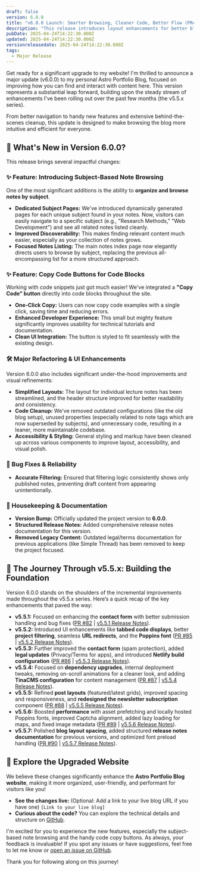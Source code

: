 ```yaml
---
draft: false
version: 6.0.0
title: "v6.0.0 Launch: Smarter Browsing, Cleaner Code, Better Flow (PR# 92)"
description: "This release introduces layout enhancements for better blog readability, adds structured release notes, and optimizes font preload handling for improved document structure."
pubDate: 2025-04-24T14:22:30.000Z
updated: 2025-04-24T14:22:30.000Z
versionreleasedate: 2025-04-24T14:22:30.000Z
tags:
  - Major Release
---
```


Get ready for a significant upgrade to my website! I'm thrilled to announce a major update (v6.0.0) to my personal Astro Portfolio Blog, focused on improving how you can find and interact with content here. This version represents a substantial leap forward, building upon the steady stream of enhancements I've been rolling out over the past few months (the v5.5.x series).

From better navigation to handy new features and extensive behind-the-scenes cleanup, this update is designed to make browsing the blog more intuitive and efficient for everyone.

## 🚀 What's New in Version 6.0.0?

This release brings several impactful changes:

### ✨ Feature: Introducing Subject-Based Note Browsing

One of the most significant additions is the ability to **organize and browse notes by subject**.

- **Dedicated Subject Pages:** We've introduced dynamically generated pages for each unique subject found in your notes. Now, visitors can easily navigate to a specific subject (e.g., "Research Methods," "Web Development") and see all related notes listed cleanly.
- **Improved Discoverability:** This makes finding relevant content much easier, especially as your collection of notes grows.
- **Focused Notes Listing:** The main notes index page now elegantly directs users to browse by subject, replacing the previous all-encompassing list for a more structured approach.

### ✨ Feature: Copy Code Buttons for Code Blocks

Working with code snippets just got much easier! We've integrated a **"Copy Code" button** directly into code blocks throughout the site.

- **One-Click Copy:** Users can now copy code examples with a single click, saving time and reducing errors.
- **Enhanced Developer Experience:** This small but mighty feature significantly improves usability for technical tutorials and documentation.
- **Clean UI Integration:** The button is styled to fit seamlessly with the existing design.

### 🛠️ Major Refactoring & UI Enhancements

Version 6.0.0 also includes significant under-the-hood improvements and visual refinements:

- **Simplified Layouts:** The layout for individual lecture notes has been streamlined, and the header structure improved for better readability and consistency.
- **Code Cleanup:** We've removed outdated configurations (like the old blog setup), unused properties (especially related to note tags which are now superseded by subjects), and unnecessary code, resulting in a leaner, more maintainable codebase.
- **Accessibility & Styling:** General styling and markup have been cleaned up across various components to improve layout, accessibility, and visual polish.

### 🐛 Bug Fixes & Reliability

- **Accurate Filtering:** Ensured that filtering logic consistently shows only published notes, preventing draft content from appearing unintentionally.

### 🧹 Housekeeping & Documentation

- **Version Bump:** Officially updated the project version to **6.0.0**.
- **Structured Release Notes:** Added comprehensive release notes documentation for this version.
- **Removed Legacy Content:** Outdated legal/terms documentation for previous applications (like Simple Thread) has been removed to keep the project focused.

## 🌱 The Journey Through v5.5.x: Building the Foundation

Version 6.0.0 stands on the shoulders of the incremental improvements made throughout the v5.5.x series. Here’s a quick recap of the key enhancements that paved the way:

- **v5.5.1:** Focused on enhancing the **contact form** with better submission handling and bug fixes ([PR #82](https://github.com/rafay99-epic/Astro-Portfolio-Blog/pull/82) | [v5.5.1 Release Notes](https://www.rafay99.com/webwiki/v5/v551)).
- **v5.5.2:** Introduced UI enhancements like **tabbed code displays**, better **project filtering**, seamless **URL redirects**, and the **Poppins font** ([PR #85](https://github.com/rafay99-epic/Astro-Portfolio-Blog/pull/85) | [v5.5.2 Release Notes](https://www.rafay99.com/webwiki/v5/v552)).
- **v5.5.3:** Further improved the **contact form** (spam protection), added **legal updates** (Privacy/Terms for apps), and introduced **Netlify build configuration** ([PR #86](https://github.com/rafay99-epic/Astro-Portfolio-Blog/pull/86) | [v5.5.3 Release Notes](https://www.rafay99.com/webwiki/v5/v553)).
- **v5.5.4:** Focused on **dependency upgrades**, internal deployment tweaks, removing on-scroll animations for a cleaner look, and adding **TinaCMS configuration** for content management ([PR #87](https://github.com/rafay99-epic/Astro-Portfolio-Blog/pull/87) | [v5.5.4 Release Notes](https://www.rafay99.com/webwiki/v5/v554)).
- **v5.5.5:** Refined **post layouts** (featured/latest grids), improved spacing and responsiveness, and **redesigned the newsletter subscription** component ([PR #88](https://github.com/rafay99-epic/Astro-Portfolio-Blog/pull/88) | [v5.5.5 Release Notes](https://www.rafay99.com/webwiki/v5/v555)).
- **v5.5.6:** Boosted **performance** with asset prefetching and locally hosted Poppins fonts, improved Captcha alignment, added lazy loading for maps, and fixed image metadata ([PR #89](https://github.com/rafay99-epic/Astro-Portfolio-Blog/pull/89) | [v5.5.6 Release Notes](https://www.rafay99.com/webwiki/v5/v556)).
- **v5.5.7:** Polished **blog layout spacing**, added structured **release notes documentation** for previous versions, and optimized font preload handling ([PR #90](https://github.com/rafay99-epic/Astro-Portfolio-Blog/pull/90) | [v5.5.7 Release Notes](https://www.rafay99.com/webwiki/v5/v557)).

## 🚀 Explore the Upgraded Website

We believe these changes significantly enhance the **Astro Portfolio Blog website**, making it more organized, user-friendly, and performant for visitors like you!

- **See the changes live:** (Optional: Add a link to your live blog URL if you have one) `[Link to your live blog]`
- **Curious about the code?** You can explore the technical details and structure on [GitHub](https://github.com/rafay99-epic/Astro-Portfolio-Blog/).

I'm excited for you to experience the new features, especially the subject-based note browsing and the handy code copy buttons. As always, your feedback is invaluable! If you spot any issues or have suggestions, feel free to let me know or [open an issue on GitHub](https://github.com/rafay99-epic/Astro-Portfolio-Blog/issues).

Thank you for following along on this journey!
